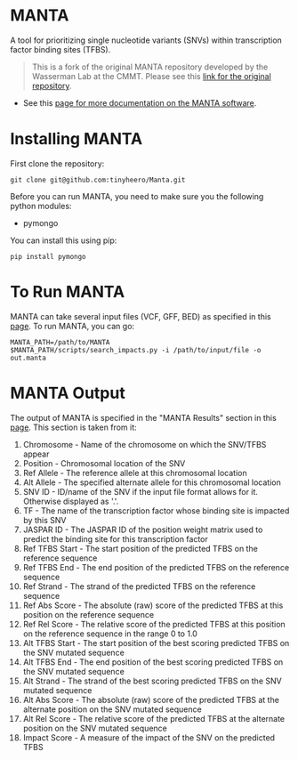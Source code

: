 # MANTA
A tool for prioritizing single nucleotide variants (SNVs) within transcription factor binding sites (TFBS). 

> This is a fork of the original MANTA repository developed by the Wasserman Lab at the CMMT. Please see this [link for the original repository](https://github.com/wassermanlab/Manta).

* See this [page for more documentation on the MANTA software](http://manta.cmmt.ubc.ca/manta/help.html).

# Installing MANTA

First clone the repository:

```
git clone git@github.com:tinyheero/Manta.git
```

Before you can run MANTA, you need to make sure you the following python modules:

* pymongo

You can install this using pip:

```
pip install pymongo
```

# To Run MANTA

MANTA can take several input files (VCF, GFF, BED) as specified in this [page](http://manta.cmmt.ubc.ca/manta/help.html). To run MANTA, you can go:

```
MANTA_PATH=/path/to/MANTA
$MANTA_PATH/scripts/search_impacts.py -i /path/to/input/file -o out.manta
```

# MANTA Output

The output of MANTA is specified in the "MANTA Results" section in this [page](http://manta.cmmt.ubc.ca/manta/help.html). This section is taken from it:

1. Chromosome - Name of the chromosome on which the SNV/TFBS appear
1. Position - Chromosomal location of the SNV
1. Ref Allele - The reference allele at this chromosomal location
1. Alt Allele - The specified alternate allele for this chromosomal location
1. SNV ID - ID/name of the SNV if the input file format allows for it. Otherwise displayed as '.'.
1. TF - The name of the transcription factor whose binding site is impacted by this SNV
1. JASPAR ID - The JASPAR ID of the position weight matrix used to predict the binding site for this transcription factor
1. Ref TFBS Start - The start position of the predicted TFBS on the reference sequence
1. Ref TFBS End - The end position of the predicted TFBS on the reference sequence
1. Ref Strand - The strand of the predicted TFBS on the reference sequence
1. Ref Abs Score - The absolute (raw) score of the predicted TFBS at this position on the reference sequence
1. Ref Rel Score - The relative score of the predicted TFBS at this position on the reference sequence in the range 0 to 1.0
1. Alt TFBS Start - The start position of the best scoring predicted TFBS on the SNV mutated sequence
1. Alt TFBS End - The end position of the best scoring predicted TFBS on the SNV mutated sequence
1. Alt Strand - The strand of the best scoring predicted TFBS on the SNV mutated sequence
1. Alt Abs Score - The absolute (raw) score of the predicted TFBS at the alternate position on the SNV mutated sequence
1. Alt Rel Score - The relative score of the predicted TFBS at the alternate position on the SNV mutated sequence
1. Impact Score - A measure of the impact of the SNV on the predicted TFBS
